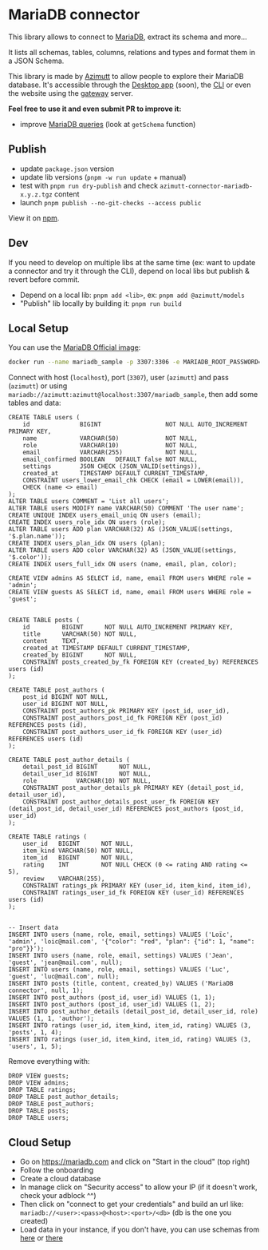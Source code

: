 # MariaDB connector

This library allows to connect to [MariaDB](https://mariadb.com), extract its schema and more...

It lists all schemas, tables, columns, relations and types and format them in a JSON Schema.

This library is made by [Azimutt](https://azimutt.app) to allow people to explore their MariaDB database.
It's accessible through the [Desktop app](../../extensions/desktop) (soon), the [CLI](https://www.npmjs.com/package/azimutt) or even the website using the [gateway](../../gateway) server.

**Feel free to use it and even submit PR to improve it:**

- improve [MariaDB queries](./src/mariadb.ts) (look at `getSchema` function)

## Publish

- update `package.json` version
- update lib versions (`pnpm -w run update` + manual)
- test with `pnpm run dry-publish` and check `azimutt-connector-mariadb-x.y.z.tgz` content
- launch `pnpm publish --no-git-checks --access public`

View it on [npm](https://www.npmjs.com/package/@azimutt/connector-mariadb).

## Dev

If you need to develop on multiple libs at the same time (ex: want to update a connector and try it through the CLI), depend on local libs but publish & revert before commit.

- Depend on a local lib: `pnpm add <lib>`, ex: `pnpm add @azimutt/models`
- "Publish" lib locally by building it: `pnpm run build`

## Local Setup

You can use the [MariaDB Official image](https://hub.docker.com/_/mariadb):

```bash
docker run --name mariadb_sample -p 3307:3306 -e MARIADB_ROOT_PASSWORD=mariadb -e MARIADB_USER=azimutt -e MARIADB_PASSWORD=azimutt -e MARIADB_DATABASE=mariadb_sample mariadb:latest
```

Connect with host (`localhost`), port (`3307`), user (`azimutt`) and pass (`azimutt`) or using `mariadb://azimutt:azimutt@localhost:3307/mariadb_sample`, then add some tables and data:

```mariadb
CREATE TABLE users (
    id              BIGINT                  NOT NULL AUTO_INCREMENT PRIMARY KEY,
    name            VARCHAR(50)             NOT NULL,
    role            VARCHAR(10)             NOT NULL,
    email           VARCHAR(255)            NOT NULL,
    email_confirmed BOOLEAN   DEFAULT false NOT NULL,
    settings        JSON CHECK (JSON_VALID(settings)),
    created_at      TIMESTAMP DEFAULT CURRENT_TIMESTAMP,
    CONSTRAINT users_lower_email_chk CHECK (email = LOWER(email)),
    CHECK (name <> email)
);
ALTER TABLE users COMMENT = 'List all users';
ALTER TABLE users MODIFY name VARCHAR(50) COMMENT 'The user name';
CREATE UNIQUE INDEX users_email_uniq ON users (email);
CREATE INDEX users_role_idx ON users (role);
ALTER TABLE users ADD plan VARCHAR(32) AS (JSON_VALUE(settings, '$.plan.name'));
CREATE INDEX users_plan_idx ON users (plan);
ALTER TABLE users ADD color VARCHAR(32) AS (JSON_VALUE(settings, '$.color'));
CREATE INDEX users_full_idx ON users (name, email, plan, color);

CREATE VIEW admins AS SELECT id, name, email FROM users WHERE role = 'admin';
CREATE VIEW guests AS SELECT id, name, email FROM users WHERE role = 'guest';


CREATE TABLE posts (
    id         BIGINT      NOT NULL AUTO_INCREMENT PRIMARY KEY,
    title      VARCHAR(50) NOT NULL,
    content    TEXT,
    created_at TIMESTAMP DEFAULT CURRENT_TIMESTAMP,
    created_by BIGINT      NOT NULL,
    CONSTRAINT posts_created_by_fk FOREIGN KEY (created_by) REFERENCES users (id)
);

CREATE TABLE post_authors (
    post_id BIGINT NOT NULL,
    user_id BIGINT NOT NULL,
    CONSTRAINT post_authors_pk PRIMARY KEY (post_id, user_id),
    CONSTRAINT post_authors_post_id_fk FOREIGN KEY (post_id) REFERENCES posts (id),
    CONSTRAINT post_authors_user_id_fk FOREIGN KEY (user_id) REFERENCES users (id)
);

CREATE TABLE post_author_details (
    detail_post_id BIGINT      NOT NULL,
    detail_user_id BIGINT      NOT NULL,
    role           VARCHAR(10) NOT NULL,
    CONSTRAINT post_author_details_pk PRIMARY KEY (detail_post_id, detail_user_id),
    CONSTRAINT post_author_details_post_user_fk FOREIGN KEY (detail_post_id, detail_user_id) REFERENCES post_authors (post_id, user_id)
);

CREATE TABLE ratings (
    user_id   BIGINT      NOT NULL,
    item_kind VARCHAR(50) NOT NULL,
    item_id   BIGINT      NOT NULL,
    rating    INT         NOT NULL CHECK (0 <= rating AND rating <= 5),
    review    VARCHAR(255),
    CONSTRAINT ratings_pk PRIMARY KEY (user_id, item_kind, item_id),
    CONSTRAINT ratings_user_id_fk FOREIGN KEY (user_id) REFERENCES users (id)
);


-- Insert data
INSERT INTO users (name, role, email, settings) VALUES ('Loïc', 'admin', 'loic@mail.com', '{"color": "red", "plan": {"id": 1, "name": "pro"}}');
INSERT INTO users (name, role, email, settings) VALUES ('Jean', 'guest', 'jean@mail.com', null);
INSERT INTO users (name, role, email, settings) VALUES ('Luc', 'guest', 'luc@mail.com', null);
INSERT INTO posts (title, content, created_by) VALUES ('MariaDB connector', null, 1);
INSERT INTO post_authors (post_id, user_id) VALUES (1, 1);
INSERT INTO post_authors (post_id, user_id) VALUES (1, 2);
INSERT INTO post_author_details (detail_post_id, detail_user_id, role) VALUES (1, 1, 'author');
INSERT INTO ratings (user_id, item_kind, item_id, rating) VALUES (3, 'posts', 1, 4);
INSERT INTO ratings (user_id, item_kind, item_id, rating) VALUES (3, 'users', 1, 5);
```

Remove everything with:

```mariadb
DROP VIEW guests;
DROP VIEW admins;
DROP TABLE ratings;
DROP TABLE post_author_details;
DROP TABLE post_authors;
DROP TABLE posts;
DROP TABLE users;
```

## Cloud Setup

- Go on https://mariadb.com and click on "Start in the cloud" (top right)
- Follow the onboarding
- Create a cloud database
- In manage click on "Security access" to allow your IP (if it doesn't work, check your adblock ^^)
- Then click on "connect to get your credentials" and build an url like: `mariadb://<user>:<pass>@<host>:<port>/<db>` (db is the one you created)
- Load data in your instance, if you don't have, you can use schemas from [here](https://dataedo.com/kb/databases/mariadb/sample-databases) or [there](https://github.com/mariadb-corporation/dev-example-bookings)
